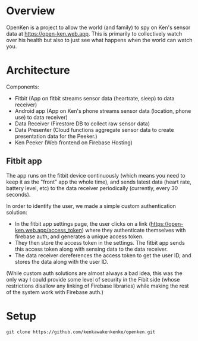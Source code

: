 # Overview

OpenKen is a project to allow the world (and family) to spy on Ken's sensor data at https://open-ken.web.app. This is primarily to collectively watch over his health but also to just see what happens when the world can watch you.

# Architecture

Components:

- Fitbit (App on fitbit streams sensor data (heartrate, sleep) to data receiver)
- Android app (App on Ken's phone streams sensor data (location, phone use) to data receiver)
- Data Receiver (Firestore DB to collect raw sensor data)
- Data Presenter (Cloud functions aggregate sensor data to create presentation data for the Peeker.)
- Ken Peeker (Web frontend on Firebase Hosting)

## Fitbit app

The app runs on the fitbit device continuously (which means you need to keep it as the "front" app the whole time), and sends latest data (heart rate, battery level, etc) to the data receiver periodically (currently, every 30 seconds).

In order to identify the user, we made a simple custom authentication solution:

- In the fitbit app settings page, the user clicks on a link (https://open-ken.web.app/access_token) where they authenticate themselves with firebase auth, and generates a unique access token.
- They then store the access token in the settings. The fitbit app sends this access token along with sensing data to the data receiver.
- The data receiver dereferences the access token to get the user ID, and stores the data along with the user ID.

(While custom auth solutions are almost always a bad idea, this was the only way I could provide some level of security in the Fibit side (whose restrictions disallow any linking of Firebase libraries) while making the rest of the system work with Firebase auth.)

# Setup

```
git clone https://github.com/kenkawakenkenke/openken.git
```
